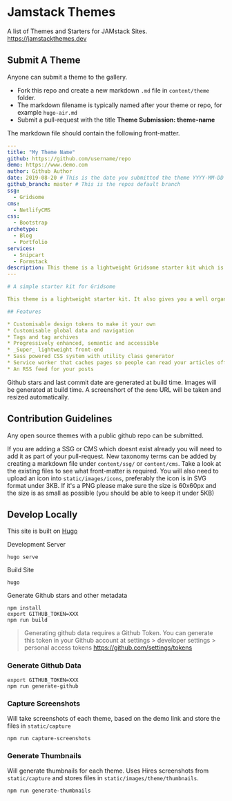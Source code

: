 # Jamstack Themes

A list of Themes and Starters for JAMstack Sites. https://jamstackthemes.dev

## Submit A Theme

Anyone can submit a theme to the gallery. 

- Fork this repo and create a new markdown `.md` file in `content/theme` folder.
- The markdown filename is typically named after your theme or repo, for example `hugo-air.md`
- Submit a pull-request with the title **Theme Submission: theme-name**

The markdown file should contain the following front-matter.

```yaml
---
title: "My Theme Name"
github: https://github.com/username/repo
demo: https://www.demo.com
author: Github Author
date: 2019-08-20 # This is the date you submitted the theme YYYY-MM-DD
github_branch: master # This is the repos default branch
ssg:
  - Gridsome
cms:
  - NetlifyCMS
css:
  - Bootstrap
archetype:
  - Blog
  - Portfolio
services:
  - Snipcart
  - Formstack
description: This theme is a lightweight Gridsome starter kit which is perfect for a blog or a portfolio
---

# A simple starter kit for Gridsome

This theme is a lightweight starter kit. It also gives you a well organised starting point to extend it for yourself.

## Features

* Customisable design tokens to make it your own  
* Customisable global data and navigation  
* Tags and tag archives  
* Progressively enhanced, semantic and accessible  
* _Super_ lightweight front-end  
* Sass powered CSS system with utility class generator  
* Service worker that caches pages so people can read your articles offline  
* An RSS feed for your posts

```

Github stars and last commit date are generated at build time.
Images will be generated at build time. A screenshort of the `demo` URL will be taken and resized automatically.

## Contribution Guidelines

Any open source themes with a public github repo can be submitted.

If you are adding a SSG or CMS which doesnt exist already you will need to add it as part of your pull-request. New taxonomy terms can be added by creating a markdown file under `content/ssg/` or `content/cms`. Take a look at the existing files to see what front-matter is required. You will also need to upload an icon into `static/images/icons`, preferably the icon is in SVG format under 3KB. If it's a PNG please make sure the size is 60x60px and the size is as small as possible (you should be able to keep it under 5KB)

## Develop Locally

This site is built on [Hugo](https://gohugo.io/)

Development Server

```
hugo serve
```

Build Site

```
hugo
```

Generate Github stars and other metadata

```
npm install
export GITHUB_TOKEN=XXX
npm run build
```

> Generating github data requires a Github Token. You can generate this token in your Github account at settings > developer settings > personal access tokens https://github.com/settings/tokens


### Generate Github Data

```
export GITHUB_TOKEN=XXX
npm run generate-github
```

### Capture Screenshots

Will take screenshots of each theme, based on the demo link and store the files in `static/capture`

```
npm run capture-screenshots
```

### Generate Thumbnails

Will generate thumbnails for each theme. Uses Hires screenshots from `static/capture` and stores files in `static/images/theme/thumbnails`. 

```
npm run generate-thumbnails
```
